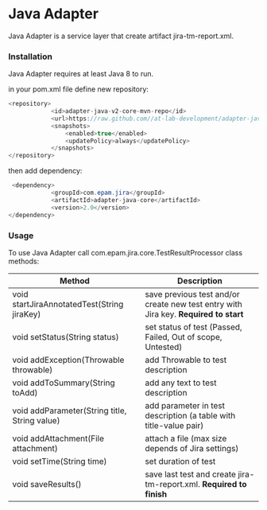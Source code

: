 # Java Adapter


Java Adapter is a service layer that create artifact jira-tm-report.xml. 

### Installation

Java Adapter requires at least Java 8 to run.

in your pom.xml file define new repository:
```java
<repository>
            <id>adapter-java-v2-core-mvn-repo</id>
            <url>https://raw.github.com//at-lab-development/adapter-java-v2-core/mvn-repo</url>
            <snapshots>
                <enabled>true</enabled>
                <updatePolicy>always</updatePolicy>
            </snapshots>
</repository>
```
then add dependency:
```java
 <dependency>
            <groupId>com.epam.jira</groupId>
            <artifactId>adapter-java-core</artifactId>
            <version>2.0</version>
</dependency>
```


### Usage

To use Java Adapter call com.epam.jira.core.TestResultProcessor class methods:

| Method | Description |
| ------ | ------ |
| void startJiraAnnotatedTest(String jiraKey) | save previous test and/or create new test entry with Jira key. **Required to start** |
| void setStatus(String status) | set status of test (Passed, Failed, Out of scope, Untested) |
| void addException(Throwable throwable) | add Throwable to test description |
| void addToSummary(String toAdd) | add any text to test description |
| void addParameter(String title, String value) | add parameter in test description (a table with title-value pair) |
| void addAttachment(File attachment) | attach a file (max size depends of Jira settings) |
| void setTime(String time) | set duration of test |
| void saveResults() | save last test and create jira-tm-report.xml. **Required to finish** |
